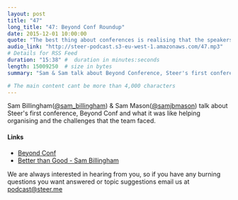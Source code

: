 ```yaml
---
layout: post
title: "47"
long_title: "47: Beyond Conf Roundup"
date: 2015-12-01 10:00:00
quote: "The best thing about conferences is realising that the speakers are just people too and you can get up on that stage as well."
audio_link: "http://steer-podcast.s3-eu-west-1.amazonaws.com/47.mp3"
# Details for RSS Feed
duration: "15:38" #  duration in minutes:seconds
length: 15009250  # size in bytes
summary: "Sam & Sam talk about Beyond Conference, Steer's first conference for junior developers"

# The main content cant be more than 4,000 characters
---
```

Sam Billingham([@sam_billingham](https:twitter.com/sam_billingham)) & Sam Mason([@samjbmason](https:twitter.com/samjbmason)) talk about Steer's first conference, Beyond Conf and what it was like helping organising and the challenges that the team faced.

#### Links
- [Beyond Conf](http://beyondconf.co/)
- [Better than Good - Sam Billingham](http://betterthangood.co/)

We are always interested in hearing from you, so if you have any burning questions you want answered or topic suggestions email us at [podcast@steer.me](mailto:podcast@steer.me)

